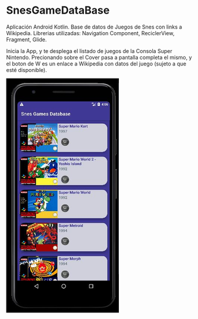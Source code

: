 # SnesGameDataBase
Aplicación Android Kotlin.
Base de datos de Juegos de Snes con links a Wikipedia.
Librerias utilizadas: Navigation Component, ReciclerView, Fragment, Glide.

Inicia la App, y te desplega el listado de juegos de la Consola Super Nintendo. 
Precionando sobre el Cover pasa a pantalla completa el mismo, y el boton de W es un enlace a Wikipedia con 
datos del juego (sujeto a que esté disponible).

![alt text](https://raw.githubusercontent.com/Solidlucho83/RepositorioImagenes/main/CapturaSnesMovil.JPG)


